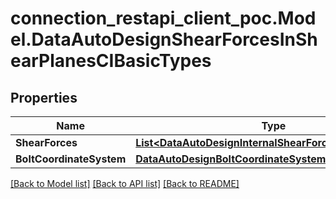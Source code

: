 # connection_restapi_client_poc.Model.DataAutoDesignShearForcesInShearPlanesCIBasicTypes

## Properties

Name | Type | Description | Notes
------------ | ------------- | ------------- | -------------
**ShearForces** | [**List&lt;DataAutoDesignInternalShearForcesCIBasicTypes&gt;**](DataAutoDesignInternalShearForcesCIBasicTypes.md) |  | [optional] 
**BoltCoordinateSystem** | [**DataAutoDesignBoltCoordinateSystemCIBasicTypes**](DataAutoDesignBoltCoordinateSystemCIBasicTypes.md) |  | [optional] 

[[Back to Model list]](../README.md#documentation-for-models) [[Back to API list]](../README.md#documentation-for-api-endpoints) [[Back to README]](../README.md)

